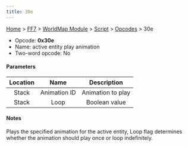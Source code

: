 ```yaml
---
title: 30e
---
```


[Home](/ff7-flat-wiki/Main%20Page.md) > [FF7](/ff7-flat-wiki/FF7.md) > [WorldMap Module](/ff7-flat-wiki/FF7/WorldMap%20Module.md) > [Script](/ff7-flat-wiki/FF7/WorldMap%20Module/Script.md) > [Opcodes](/ff7-flat-wiki/FF7/WorldMap%20Module/Script/Opcodes.md) > 30e

-   Opcode: **0x30e**
-   Name: active entity play animation
-   Two-word opcode: No

#### Parameters

| Location |     Name     |    Description    |
|:--------:|:------------:|:-----------------:|
|  Stack   | Animation ID | Animation to play |
|  Stack   |     Loop     |   Boolean value   |

#### Notes

Plays the specified animation for the active entity, Loop flag
determines whether the animation should play once or loop indefinitely.
